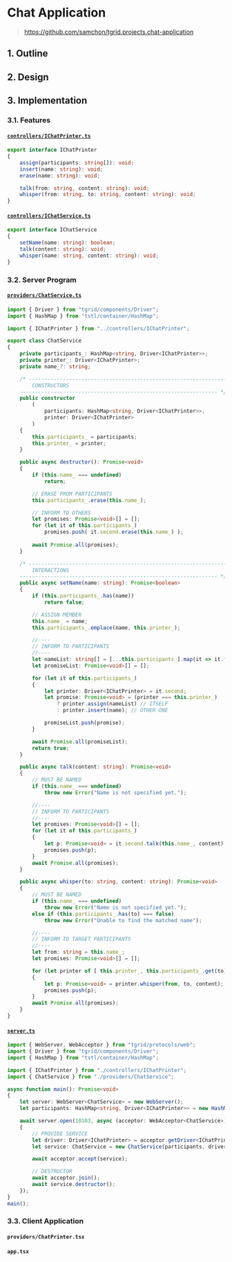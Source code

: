 # Chat Application
> https://github.com/samchon/tgrid.projects.chat-application

## 1. Outline
## 2. Design
## 3. Implementation
### 3.1. Features
#### [`controllers/IChatPrinter.ts`](https://github.com/samchon/tgrid.projects.chat-application/blob/master/src/controllers/IChatPrinter.ts)
```typescript
export interface IChatPrinter
{
    assign(participants: string[]): void;
    insert(name: string): void;
    erase(name: string): void;

    talk(from: string, content: string): void;
    whisper(from: string, to: string, content: string): void;
}
```

#### [`controllers/IChatService.ts`](https://github.com/samchon/tgrid.projects.chat-application/blob/master/src/controllers/IChatService.ts)
```typescript
export interface IChatService
{
    setName(name: string): boolean;
    talk(content: string): void;
    whisper(name: string, content: string): void;
}
```

### 3.2. Server Program
#### [`providers/ChatService.ts`](https://github.com/samchon/tgrid.projects.chat-application/blob/master/src/providers/ChatService.ts)
```typescript
import { Driver } from "tgrid/components/Driver";
import { HashMap } from "tstl/container/HashMap";

import { IChatPrinter } from "../controllers/IChatPrinter";

export class ChatService
{
    private participants_: HashMap<string, Driver<IChatPrinter>>;
    private printer_: Driver<IChatPrinter>;
    private name_?: string;

    /* ----------------------------------------------------------------
        CONSTRUCTORS
    ---------------------------------------------------------------- */
    public constructor
        (
            participants: HashMap<string, Driver<IChatPrinter>>, 
            printer: Driver<IChatPrinter>
        )
    {
        this.participants_ = participants;
        this.printer_ = printer;
    }

    public async destructor(): Promise<void>
    {
        if (this.name_ === undefined)
            return;

        // ERASE FROM PARTICIPANTS
        this.participants_.erase(this.name_);

        // INFORM TO OTHERS
        let promises: Promise<void>[] = [];
        for (let it of this.participants_)
            promises.push( it.second.erase(this.name_) );
            
        await Promise.all(promises);
    }

    /* ----------------------------------------------------------------
        INTERACTIONS
    ---------------------------------------------------------------- */
    public async setName(name: string): Promise<boolean>
    {
        if (this.participants_.has(name))
            return false;

        // ASSIGN MEMBER
        this.name_ = name;
        this.participants_.emplace(name, this.printer_);

        //----
        // INFORM TO PARTICIPANTS
        //----
        let nameList: string[] = [...this.participants_].map(it => it.first);
        let promiseList: Promise<void>[] = [];

        for (let it of this.participants_)
        {
            let printer: Driver<IChatPrinter> = it.second;
            let promise: Promise<void> = (printer === this.printer_)
                ? printer.assign(nameList) // ITSELF
                : printer.insert(name); // OTHER ONE

            promiseList.push(promise);
        }

        await Promise.all(promiseList);
        return true;
    }

    public async talk(content: string): Promise<void>
    {
        // MUST BE NAMED
        if (this.name_ === undefined)
            throw new Error("Name is not specified yet.");

        //----
        // INFORM TO PARTICIPANTS
        //----
        let promises: Promise<void>[] = [];
        for (let it of this.participants_)
        {
            let p: Promise<void> = it.second.talk(this.name_, content);
            promises.push(p);
        }
        await Promise.all(promises);
    }

    public async whisper(to: string, content: string): Promise<void>
    {
        // MUST BE NAMED
        if (this.name_ === undefined)
            throw new Error("Name is not specified yet.");
        else if (this.participants_.has(to) === false)
            throw new Error("Unable to find the matched name");

        //----
        // INFORM TO TARGET PARTICIPANTS
        //----
        let from: string = this.name_;
        let promises: Promise<void>[] = [];

        for (let printer of [ this.printer_, this.participants_.get(to) ])
        {
            let p: Promise<void> = printer.whisper(from, to, content);
            promises.push(p);
        }
        await Promise.all(promises);
    }
}
```

#### [`server.ts`](https://github.com/samchon/tgrid.projects.chat-application/blob/master/src/server.ts)
```typescript
import { WebServer, WebAcceptor } from "tgrid/protocols/web";
import { Driver } from "tgrid/components/Driver";
import { HashMap } from "tstl/container/HashMap";

import { IChatPrinter } from "./controllers/IChatPrinter";
import { ChatService } from "./providers/ChatService";

async function main(): Promise<void>
{
    let server: WebServer<ChatService> = new WebServer();
    let participants: HashMap<string, Driver<IChatPrinter>> = new HashMap();

    await server.open(10103, async (acceptor: WebAcceptor<ChatService>) =>
    {
        // PROVIDE SERVICE
        let driver: Driver<IChatPrinter> = acceptor.getDriver<IChatPrinter>();
        let service: ChatService = new ChatService(participants, driver);

        await acceptor.accept(service);

        // DESTRUCTOR
        await acceptor.join();
        await service.destructor();
    });
}
main();
```

### 3.3. Client Application
#### `providers/ChatPrinter.tsx`
#### `app.tsx`